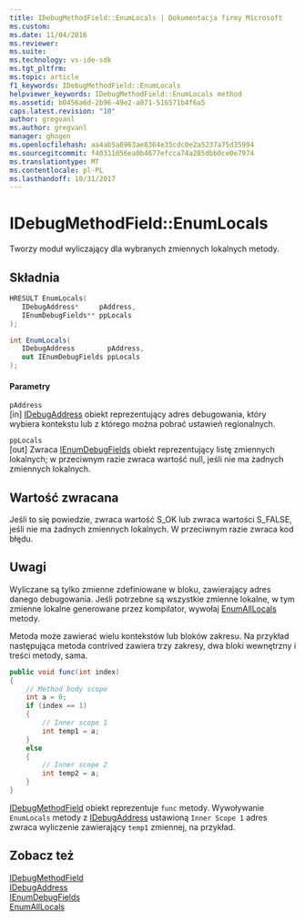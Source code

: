 ```yaml
---
title: IDebugMethodField::EnumLocals | Dokumentacja firmy Microsoft
ms.custom: 
ms.date: 11/04/2016
ms.reviewer: 
ms.suite: 
ms.technology: vs-ide-sdk
ms.tgt_pltfrm: 
ms.topic: article
f1_keywords: IDebugMethodField::EnumLocals
helpviewer_keywords: IDebugMethodField::EnumLocals method
ms.assetid: b0456a6d-2b96-49e2-a871-516571b4f6a5
caps.latest.revision: "10"
author: gregvanl
ms.author: gregvanl
manager: ghogen
ms.openlocfilehash: aa4ab5a8963ae8364e35cdc0e2a5237a75d35994
ms.sourcegitcommit: f40311056ea0b4677efcca74a285dbb0ce0e7974
ms.translationtype: MT
ms.contentlocale: pl-PL
ms.lasthandoff: 10/31/2017
---
```

# <a name="idebugmethodfieldenumlocals"></a>IDebugMethodField::EnumLocals
Tworzy moduł wyliczający dla wybranych zmiennych lokalnych metody.  
  
## <a name="syntax"></a>Składnia  
  
```cpp  
HRESULT EnumLocals(   
   IDebugAddress*     pAddress,  
   IEnumDebugFields** ppLocals  
);  
```  
  
```csharp  
int EnumLocals(  
   IDebugAddress        pAddress,   
   out IEnumDebugFields ppLocals  
);  
```  
  
#### <a name="parameters"></a>Parametry  
 `pAddress`  
 [in] [IDebugAddress](../../../extensibility/debugger/reference/idebugaddress.md) obiekt reprezentujący adres debugowania, który wybiera kontekstu lub z którego można pobrać ustawień regionalnych.  
  
 `ppLocals`  
 [out] Zwraca [IEnumDebugFields](../../../extensibility/debugger/reference/ienumdebugfields.md) obiekt reprezentujący listę zmiennych lokalnych; w przeciwnym razie zwraca wartość null, jeśli nie ma żadnych zmiennych lokalnych.  
  
## <a name="return-value"></a>Wartość zwracana  
 Jeśli to się powiedzie, zwraca wartość S_OK lub zwraca wartości S_FALSE, jeśli nie ma żadnych zmiennych lokalnych. W przeciwnym razie zwraca kod błędu.  
  
## <a name="remarks"></a>Uwagi  
 Wyliczane są tylko zmienne zdefiniowane w bloku, zawierający adres danego debugowania. Jeśli potrzebne są wszystkie zmienne lokalne, w tym zmienne lokalne generowane przez kompilator, wywołaj [EnumAllLocals](../../../extensibility/debugger/reference/idebugmethodfield-enumalllocals.md) metody.  
  
 Metoda może zawierać wielu kontekstów lub bloków zakresu. Na przykład następująca metoda contrived zawiera trzy zakresy, dwa bloki wewnętrzny i treści metody, sama.  
  
```csharp  
public void func(int index)  
{  
    // Method body scope  
    int a = 0;  
    if (index == 1)  
    {  
        // Inner scope 1  
        int temp1 = a;  
    }  
    else  
    {  
        // Inner scope 2  
        int temp2 = a;  
    }  
}  
```  
  
 [IDebugMethodField](../../../extensibility/debugger/reference/idebugmethodfield.md) obiekt reprezentuje `func` metody. Wywoływanie `EnumLocals` metody z [IDebugAddress](../../../extensibility/debugger/reference/idebugaddress.md) ustawioną `Inner Scope 1` adres zwraca wyliczenie zawierający `temp1` zmiennej, na przykład.  
  
## <a name="see-also"></a>Zobacz też  
 [IDebugMethodField](../../../extensibility/debugger/reference/idebugmethodfield.md)   
 [IDebugAddress](../../../extensibility/debugger/reference/idebugaddress.md)   
 [IEnumDebugFields](../../../extensibility/debugger/reference/ienumdebugfields.md)   
 [EnumAllLocals](../../../extensibility/debugger/reference/idebugmethodfield-enumalllocals.md)